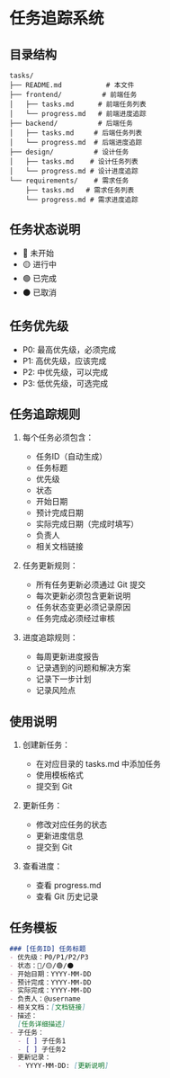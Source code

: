 # 任务追踪系统

## 目录结构

```
tasks/
├── README.md           # 本文件
├── frontend/          # 前端任务
│   ├── tasks.md      # 前端任务列表
│   └── progress.md   # 前端进度追踪
├── backend/          # 后端任务
│   ├── tasks.md     # 后端任务列表
│   └── progress.md  # 后端进度追踪
├── design/          # 设计任务
│   ├── tasks.md    # 设计任务列表
│   └── progress.md # 设计进度追踪
└── requirements/    # 需求任务
    ├── tasks.md   # 需求任务列表
    └── progress.md # 需求进度追踪
```

## 任务状态说明

- 🔴 未开始
- 🟡 进行中
- 🟢 已完成
- ⚫ 已取消

## 任务优先级

- P0: 最高优先级，必须完成
- P1: 高优先级，应该完成
- P2: 中优先级，可以完成
- P3: 低优先级，可选完成

## 任务追踪规则

1. 每个任务必须包含：
   - 任务ID（自动生成）
   - 任务标题
   - 优先级
   - 状态
   - 开始日期
   - 预计完成日期
   - 实际完成日期（完成时填写）
   - 负责人
   - 相关文档链接

2. 任务更新规则：
   - 所有任务更新必须通过 Git 提交
   - 每次更新必须包含更新说明
   - 任务状态变更必须记录原因
   - 任务完成必须经过审核

3. 进度追踪规则：
   - 每周更新进度报告
   - 记录遇到的问题和解决方案
   - 记录下一步计划
   - 记录风险点

## 使用说明

1. 创建新任务：
   - 在对应目录的 tasks.md 中添加任务
   - 使用模板格式
   - 提交到 Git

2. 更新任务：
   - 修改对应任务的状态
   - 更新进度信息
   - 提交到 Git

3. 查看进度：
   - 查看 progress.md
   - 查看 Git 历史记录

## 任务模板

```markdown
### [任务ID] 任务标题
- 优先级：P0/P1/P2/P3
- 状态：🔴/🟡/🟢/⚫
- 开始日期：YYYY-MM-DD
- 预计完成：YYYY-MM-DD
- 实际完成：YYYY-MM-DD
- 负责人：@username
- 相关文档：[文档链接]
- 描述：
  [任务详细描述]
- 子任务：
  - [ ] 子任务1
  - [ ] 子任务2
- 更新记录：
  - YYYY-MM-DD: [更新说明]
```
